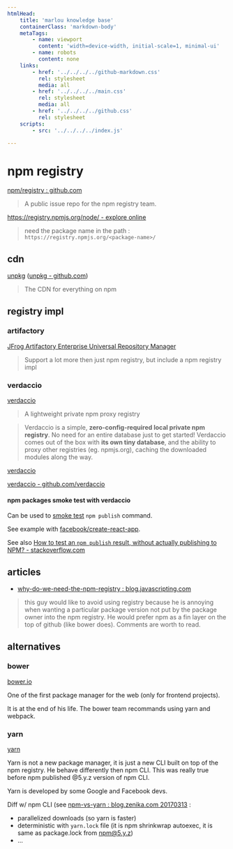 ```yaml
---
htmlHead:
    title: 'marlou knowledge base' 
    containerClass: 'markdown-body'
    metaTags:
        - name: viewport
          content: 'width=device-width, initial-scale=1, minimal-ui'
        - name: robots
          content: none
    links:
        - href: '../../../../github-markdown.css'
          rel: stylesheet
          media: all
        - href: '../../../../main.css'
          rel: stylesheet
          media: all
        - href: '../../../../github.css'
          rel: stylesheet
    scripts:
        - src: '../../../../index.js'

---
```


# npm registry

[npm/registry : github.com](https://github.com/npm/registry)

> A public issue repo for the npm registry team.

[https://registry.npmjs.org/node/ - explore online](https://registry.npmjs.org/node/)

> need the package name in the path : `https://registry.npmjs.org/<package-name>/`

## cdn

[unpkg](https://unpkg.com/#/) ([unpkg - github.com](https://github.com/unpkg))

> The CDN for everything on npm

## registry impl

### artifactory

[JFrog Artifactory Enterprise Universal Repository Manager](https://jfrog.com/artifactory/)

> Support a lot more then just npm registry, but include a npm registry impl

### verdaccio

[verdaccio](https://verdaccio.org/)

> A lightweight private npm proxy registry

> Verdaccio is a simple, **zero-config-required local private npm registry**. No need for an entire database just to get started! Verdaccio comes out of the box with **its own tiny database**, and the ability to proxy other registries (eg. npmjs.org), caching the downloaded modules along the way.

[verdaccio](https://github.com/verdaccio)

[verdaccio - github.com/verdaccio](https://github.com/verdaccio/verdaccio)

#### npm packages smoke test with verdaccio

Can be used to [smoke test](https://en.wikipedia.org/wiki/Smoke_testing_(software)) `npm publish` command.

See example with [facebook/create-react-app](https://github.com/facebook/create-react-app/pull/3744).

See also [How to test an `npm publish` result, without actually publishing to NPM? - stackoverflow.com](https://stackoverflow.com/questions/50206729/how-to-test-an-npm-publish-result-without-actually-publishing-to-npm)

## articles

- [why-do-we-need-the-npm-registry : blog.javascripting.com](http://blog.javascripting.com/2015/06/11/so-remind-me-again-why-do-we-need-the-npm-registry/)

> this guy would like to avoid using registry because he is annoying when wanting a particular package version not put by the package owner into the npm registry. He would prefer npm as a fin layer on the top of github (like bower does). Comments are worth to read.

## alternatives

### bower

[bower.io](https://bower.io/)

One of the first package manager for the web (only for frontend projects).

It is at the end of his life. The bower team recommands using yarn and webpack.

### yarn

[yarn](https://yarnpkg.com)

Yarn is not a new package manager, it is just a new CLI built on top of the npm registry. He behave differently then npm CLI. This was really true before npm published @5.y.z version of npm CLI.

Yarn is developed by some Google and Facebook devs.

Diff w/ npm CLI (see [npm-vs-yarn : blog.zenika.com 20170313](https://blog.zenika.com/2017/03/13/npm-vs-yarn/) :

- parallelized downloads (so yarn is faster)
- deterministic with `yarn.lock` file (it is npm shrinkwrap autoexec, it is same as package.lock from npm@5.y.z)
- ...
